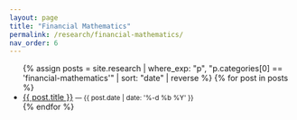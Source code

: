 ```yaml
---
layout: page
title: "Financial Mathematics"
permalink: /research/financial-mathematics/
nav_order: 6
---
```

<!-- Auto-list every article whose first category matches this slug -->
<ul>
{% assign posts = site.research | where_exp: "p", "p.categories[0] == 'financial-mathematics'" | sort: "date" | reverse %}
{% for post in posts %}
  <li><a href="{{ post.url | relative_url }}">{{ post.title }}</a> <small>— {{ post.date | date: '%-d %b %Y' }}</small></li>
{% endfor %}
</ul>
